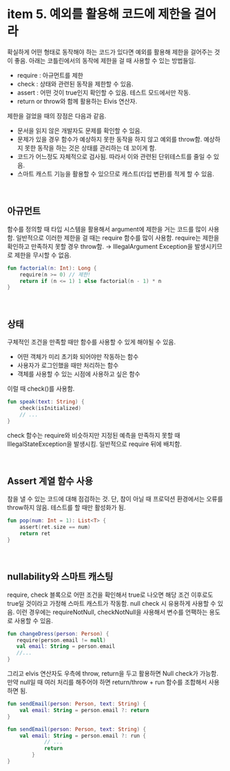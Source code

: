 # item 5. 예외를 활용해 코드에 제한을 걸어라

확실하게 어떤 형태로 동작해야 하는 코드가 있다면 예외를 활용해 제한을 걸어주는 것이 좋음. 아래는 코틀린에서의 동작에 제한을 걸 때 사용할 수 있는 방법들임.

- require : 아규먼트를 제한
- check : 상태와 관련된 동작을 제한할 수 있음.
- assert : 어떤 것이 true인지 확인할 수 있음. 테스트 모드에서만 작동.
- return or throw와 함께 활용하는 Elvis 연산자.

제한을 걸었을 때의 장점은 다음과 같음.

- 문서을 읽지 않은 개발자도 문제를 확인할 수 있음.
- 문제가 있을 경우 함수가 예상하지 못한 동작을 하지 않고 예외를 throw함. 예상하지 못한 동작을 하는 것은 상태를 관리하는 데 꼬이게 함.
- 코드가 어느정도 자체적으로 검사됨. 따라서 이와 관련된 단위테스트를 줄일 수 있음.
- 스마트 캐스트 기능을 활용할 수 있으므로 캐스트(타입 변환)를 적게 할 수 있음.

<br/>

## 아규먼트

함수를 정의할 때 타입 시스템을 활용해서 argument에 제한을 거는 코드를 많이 사용함. 일반적으로 이러한 제한을 걸 때는 require 함수를 많이 사용함. require는 제한을 확인하고 만족하지 못할 경우 throw함. → IllegalArgument Exception을 발생시키므로 제한을 무시할 수 없음. 

```kotlin
fun factorial(n: Int): Long {
    require(n >= 0) // 제한!
    return if (n <= 1) 1 else factorial(n - 1) * n
}
```

<br/>

## 상태

구체적인 조건을 만족할 때만 함수를 사용할 수 있게 해야될 수 있음.

- 어떤 객체가 미리 초기화 되어야만 작동하는 함수
- 사용자가 로그인했을 때만 처리하는 함수
- 객체를 사용할 수 있는 시점에 사용하고 싶은 함수

이럴 때 check()를 사용함. 

```kotlin
fun speak(text: String) {
    check(isInitialized)
    // ...
}
```

check 함수는 require와 비슷하지만 지정된 예측을 만족하지 못할 때 IllegalStateException을 발생시킴. 일반적으로 require 뒤에 배치함. 

<br/>

## Assert 계열 함수 사용

참을 낼 수 있는 코드에 대해 점검하는 것. 단, 참이 아닐 때 프로덕션 환경에서는 오류를 throw하지 않음. 테스트를 할 때만 활성화가 됨. 

```kotlin
fun pop(num: Int = 1): List<T> {
    assert(ret.size == num)
    return ret
}
```

<br/>

## nullability와 스마트 캐스팅

require, check 블록으로 어떤 조건을 확인해서 true로 나오면 해당 조건 이후로도 true일 것이라고 가정해 스마트 캐스트가 작동함. null check 시 유용하게 사용할 수 있음. 이런 경우에는 requireNotNull, checkNotNull을 사용해서 변수를 언팩하는 용도로 사용할 수 있음. 

```kotlin
fun changeDress(person: Person) {
   require(person.email != null)
   val email: String = person.email
   //...
}
```

그리고 elvis 연산자도 우측에 throw, return을 두고 활용하면 Null check가 가능함. 만약 null일 때 여러 처리를 해주어야 하면 return/throw + run 함수를 조합해서 사용하면 됨. 

```kotlin
fun sendEmail(person: Person, text: String) {
    val email: String = person.email ?: return
}

fun sendEmail(person: Person, text: String) {
    val email: String = person.email ?: run {
			// ...
			return
		}
}
```
